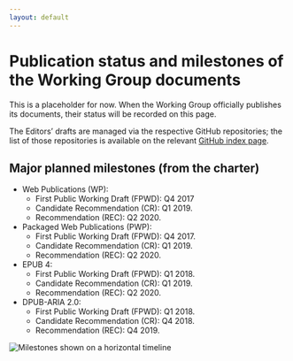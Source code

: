 ```yaml
---
layout: default
---
```


# Publication status and milestones of the Working Group documents

This is a placeholder for now. When the Working Group officially publishes its documents, their status will be recorded on this page.

The Editors’ drafts are managed via the respective GitHub repositories; the list of those repositories is available on the relevant [GitHub index page](https://github.com/search?q=topic%3Apubl-wg+org%3Aw3c&type=Repositories).

## Major planned milestones (from the charter)

* Web Publications (WP):
    * First Public Working Draft (FPWD): Q4 2017
    * Candidate Recommendation (CR): Q1 2019.
    * Recommendation (REC): Q2 2020.
* Packaged Web Publications (PWP):
    * First Public Working Draft (FPWD): Q4 2017.
    * Candidate Recommendation (CR): Q1 2019.
    * Recommendation (REC): Q2 2020.
* EPUB 4:
    * First Public Working Draft (FPWD): Q1 2018.
    * Candidate Recommendation (CR): Q1 2019.
    * Recommendation (REC): Q2 2020.
* DPUB-ARIA 2.0:
    * First Public Working Draft (FPWD): Q1 2018.
    * Candidate Recommendation (CR): Q4 2018.
    * Recommendation (REC): Q4 2019.

![Milestones shown on a horizontal timeline](https://www.w3.org/2017/04/publ-wg-charter/figures/timeline.svg)
